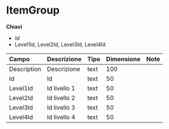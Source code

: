# ItemGroup

  
 **Chiavi**

* _Id_
* Level1Id, Level2Id, Level3Id, Level4Id

| Campo | Descrizione | Tipo | Dimensione | Note |
| :--- | :--- | :--- | :--- | :--- |
| Description | Descrizione | text | 100 |  |
| Id | Id | text | 50 |  |
| Level1Id | Id livello 1 | text | 50 |  |
| Level2Id | Id livello 2 | text | 50 |  |
| Level3Id | Id livello 3 | text | 50 |  |
| Level4Id | Id livello 4 | text | 50 |  |

